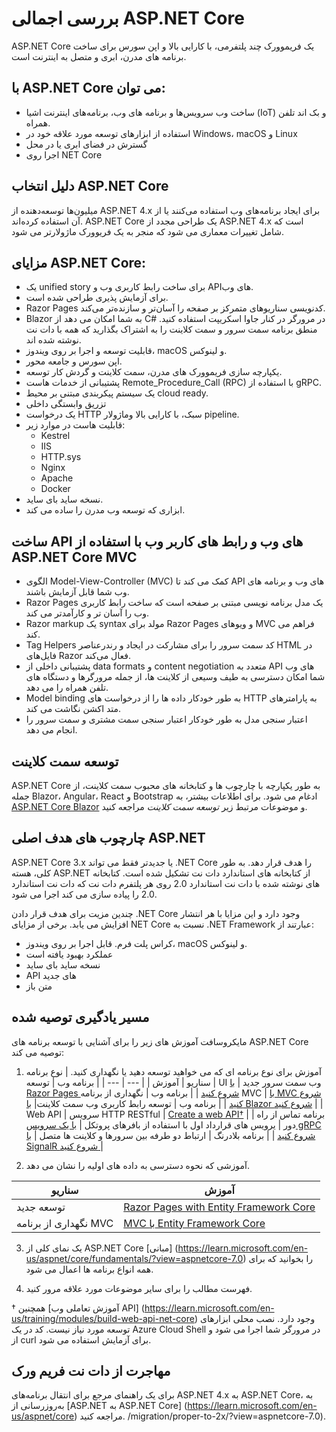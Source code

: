 # بررسی اجمالی ASP.NET Core

ASP.NET Core یک فریموورک چند پلتفرمی، با کارایی بالا و اپن سورس برای ساخت برنامه های مدرن، ابری و متصل به اینترنت است.


## با ASP.NET Core می توان:

- ساخت وب سرویس‌ها و برنامه‌ های  وب، برنامه‌های اینترنت اشیا (IoT) و بک اند تلفن همراه.
- استفاده از ابزارهای توسعه مورد علاقه خود در Windows، macOS و Linux
- گسترش در فضای ابری یا در محل
- اجرا  روی NET Core


## دلیل انتخاب ASP.NET Core

میلیون‌ها توسعه‌دهنده از ASP.NET 4.x برای ایجاد برنامه‌های وب استفاده می‌کنند یا از آن استفاده کرده‌اند. ASP.NET Core یک طراحی مجدد از ASP.NET 4.x است که شامل تغییرات معماری می شود که منجر به یک فریوورک ماژولارتر می شود.


##  مزایای ASP.NET Core:

- یک unified story برای ساخت رابط کاربری وب و APIهای وب.
- برای آزمایش پذیری طراحی شده است.
- Razor Pages کدنویسی سناریوهای متمرکز بر صفحه را آسان‌تر و سازنده‌تر می‌کند.
- Blazor به شما امکان می دهد از C# در مرورگر در کنار جاوا اسکریپت استفاده کنید. منطق برنامه سمت سرور و سمت کلاینت را به اشتراک بگذارید که همه با دات نت نوشته شده اند.
- قابلیت توسعه و اجرا بر روی ویندوز، macOS و لینوکس.
- اپن سورس و جامعه محور.
- یکپارچه سازی فریموورک های مدرن، سمت کلاینت و گردش کار توسعه.
- پشتیبانی از خدمات هاست Remote_Procedure_Call (RPC) با استفاده از gRPC.
- یک سیستم پیکربندی مبتنی بر محیط cloud ready.
- تزریق وابستگی داخلی
- یک درخواست HTTP سبک، با کارایی بالا وماژولار pipeline.
- قابلیت هاست در موارد زیر:
  - Kestrel
  - IIS
  - HTTP.sys
  - Nginx
  - Apache
  - Docker
- نسخه ساید بای ساید.
- ابزاری که توسعه وب مدرن را ساده می کند.


## ساخت API های وب و رابط های کاربر وب با استفاده از ASP.NET Core MVC

- الگوی Model-View-Controller (MVC) کمک می کند تا API های وب و برنامه های وب شما قابل آزمایش باشند.
- Razor Pages یک مدل برنامه نویسی مبتنی بر صفحه است که ساخت رابط کاربری وب را آسان تر و کارآمدتر می کند.
- Razor markup یک syntax مولد برای Razor Pages و ویوهای MVC فراهم می کند.
- Tag Helpers کد سمت سرور را برای مشارکت در ایجاد و رندرعناصر HTML در فایل‌های Razor فعال می‌کند.
- پشتیبانی داخلی از data formats و content negotiation متعدد به API های وب شما امکان دسترسی به طیف وسیعی از کلاینت ها، از جمله مرورگرها و دستگاه های تلفن همراه را می دهد.
- Model binding به طور خودکار داده ها را از درخواست های HTTP به پارامترهای متد اکشن نگاشت می کند.
- اعتبار سنجی مدل به طور خودکار اعتبار سنجی سمت مشتری و سمت سرور را انجام می دهد.


## توسعه سمت کلاینت

ASP.NET Core به طور یکپارچه با چارچوب ها و کتابخانه های محبوب سمت کلاینت، از جمله Blazor، Angular، React و Bootstrap ادغام می شود. برای اطلاعات بیشتر، به [ASP.NET Core Blazor](https://learn.microsoft.com/en-us/aspnet/core/blazor/?view=aspnetcore-7.0) و موضوعات مرتبط زیر *توسعه سمت کلاینت* مراجعه کنید.


## چارچوب های هدف اصلی ASP.NET

ASP.NET Core 3.x یا جدیدتر فقط می تواند .NET Core را هدف قرار دهد. به طور کلی، هسته ASP.NET از کتابخانه های استاندارد دات نت تشکیل شده است. کتابخانه های نوشته شده با دات نت استاندارد 2.0 روی هر پلتفرم دات نت که دات نت استاندارد 2.0 را پیاده سازی می کند اجرا می شود.

چندین مزیت برای هدف قرار دادن .NET Core وجود دارد و این مزایا با هر انتشار افزایش می یابد. برخی از مزایای NET Core نسبت به .NET Framework عبارتند از:

- کراس پلت فرم. قابل اجرا بر روی ویندوز، macOS و لینوکس.
- عملکرد بهبود یافته است
-  نسخه ساید بای ساید
- API های جدید
- متن باز



## مسیر یادگیری توصیه شده

مایکروسافت آموزش های زیر را برای آشنایی با توسعه برنامه های ASP.NET Core توصیه می کند:

1. آموزش برای نوع برنامه ای که می خواهید توسعه دهید یا نگهداری کنید.
| نوع برنامه | سناریو | آموزش |
| --- | --- |
| برنامه وب | توسعه UI وب سمت سرور جدید | [با Razor Pages شروع کنید](https://learn.microsoft.com/en-us/aspnet/core/tutorials/razor-pages/razor-pages-start?view=aspnetcore-7.0) |
| برنامه وب | نگهداری از برنامه MVC | [با MVC شروع کنید](https://learn.microsoft.com/en-us/aspnet/core/tutorials/first-mvc-app/start-mvc?view=aspnetcore-7.0) |
| برنامه وب | توسعه رابط کاربری وب سمت کلاینت| [با Blazor شروع کنید](https://dotnet.microsoft.com/learn/aspnet/blazor-tutorial/intro) |
| Web API | سرویس HTTP RESTful | [Create a web API†](https://learn.microsoft.com/en-us/aspnet/core/tutorials/first-web-api?view=aspnetcore-7.0) |
| برنامه تماس از راه دور | یرویس های قرارداد اول با استفاده از بافرهای پروتکل | [با یک سرویس gRPC شروع کنید](https://learn.microsoft.com/en-us/aspnet/core/tutorials/grpc/grpc-start?view=aspnetcore-7.0) |
| برنامه بلادرنگ | ارتباط دو طرفه بین سرورها و کلاینت ها متصل | [با SignalR شروع کنید ](https://learn.microsoft.com/en-us/aspnet/core/tutorials/signalr?view=aspnetcore-7.0)|

2. آموزشی که نحوه دسترسی به داده های اولیه را نشان می دهد.

| سناریو | آموزش |
| --- | --- |
| توسعه جدید | [Razor Pages with Entity Framework Core](https://learn.microsoft.com/en-us/aspnet/core/data/ef-rp/intro?view=aspnetcore-7.0) |
| نگهداری از برنامه MVC | [MVC با Entity Framework Core](https://learn.microsoft.com/en-us/aspnet/core/data/ef-mvc/intro?view=aspnetcore-7.0) |

3. یک نمای کلی از ASP.NET Core [مبانی] (https://learn.microsoft.com/en-us/aspnet/core/fundamentals/?view=aspnetcore-7.0) را بخوانید که برای همه انواع برنامه ها اعمال می شود.

4. فهرست مطالب را برای سایر موضوعات مورد علاقه مرور کنید.

† همچنین [آموزش تعاملی وب API] (https://learn.microsoft.com/en-us/training/modules/build-web-api-net-core) وجود دارد. نصب محلی ابزارهای توسعه مورد نیاز نیست. کد در یک Azure Cloud Shell در مرورگر شما اجرا می شود و از curl برای آزمایش استفاده می شود.




## مهاجرت از دات نت فریم ورک
برای یک راهنمای مرجع برای انتقال برنامه‌های ASP.NET 4.x به ASP.NET Core، به به‌روزرسانی از [ASP.NET به ASP.NET Core] (https://learn.microsoft.com/en-us/aspnet/core) مراجعه کنید. /migration/proper-to-2x/?view=aspnetcore-7.0).
